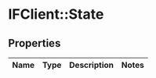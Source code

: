 # IFClient::State

## Properties
Name | Type | Description | Notes
------------ | ------------- | ------------- | -------------


